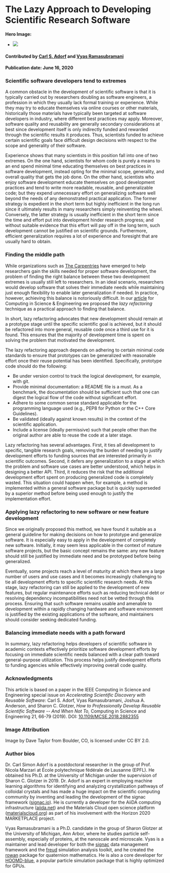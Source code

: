 # The Lazy Approach to Developing Scientific Research Software

**Hero Image:**

 - <img src='https://github.com/betterscientificsoftware/images/raw/master/Blog_0620_YAGNI.jpg' />

#### Contributed by [Carl S. Adorf](https://github.com/csadorf "Carl S. Adorf GitHub Profile") and [Vyas Ramasubramani](https://github.com/vyasr "Vyas Ramasubramani GitHub Profile")

#### Publication date: June 16, 2020

### Scientific software developers tend to extremes

A common obstacle in the development of scientific software is that it
is typically carried out by researchers doubling as software
engineers, a profession in which they usually lack formal training or
experience. While they may try to educate themselves via online
courses or other materials, historically those materials have
typically been targeted at software developers in industry, where
different best practices may apply. Moreover, software quality and
reusability are generally secondary considerations at best since
development itself is only indirectly funded and rewarded through the
scientific results it produces. Thus, scientists funded to
achieve certain scientific goals face difficult design decisions with
respect to the scope and generality of their software.

Experience shows that many scientists in this position fall into one
of two extremes. On the one hand, scientists for whom code is purely a
means to an end spend minimal time educating themselves on best
practices in software development, instead opting for the minimal
scope, generality, and overall quality that gets the job done. On the
other hand, scientists who enjoy software development educate
themselves on good development practices and tend to write more
readable, reusable, and generalizable code; but they expend
unnecessary effort on generalizing software well beyond the needs of
any demonstrated practical application. The former strategy is
expedient in the short term but highly inefficient in the long run
since it ultimately results in many researchers simply reinventing the
wheel. Conversely, the latter strategy is usually inefficient in the
short term since the time and effort put into development hinder
research progress; and without suitable evidence that this effort will
pay off in the long term, such development cannot be justified on
scientific grounds. Furthermore, efficient generalization requires a
lot of experience and foresight that are usually hard to obtain.

### Finding the middle path

While organizations such as [The Carpentries](https://carpentries.org/)
have emerged to help researchers gain the skills needed for proper
software development, the problem of finding the right balance between
these two development extremes is usually still left to
researchers. In an ideal scenario, researchers would develop software
that solves their immediate needs while maintaining just enough
flexibility to enable later generalization if needed. In practice, however,
achieving this balance is notoriously difficult. In our
[article](https://doi.org/10.1109/MCSE.2018.2882355) for Computing in
Science & Engineering we proposed the *lazy refactoring* technique as
a practical approach to finding that balance.

In short, lazy refactoring advocates that new development should
remain at a prototype stage until the specific scientific goal is
achieved, but it should be refactored into more general, reusable code
once a third use for it is found. This ensures that the majority of
development time is spent on solving the problem that motivated the
development.

The lazy refactoring approach depends on adhering to certain minimal code standards to
ensure that prototypes can be generalized with reasonable effort once
their reuse potential has been identified. Specifically, prototype
code should do the following:
* Be under version control to track the logical development, for example,
  with git.
* Provide minimal documentation: a README file is a must. As a
  benchmark, the documentation should be sufficient such that one can digest the logical flow of the code without significant
  effort.
* Adhere to some common sense  standard applicable for the 
  programming language used (e.g., PEP8 for Python or the C++ Core
  Guidelines).
* Be validated (ideally against known results) in the context of the
  scientific application.
* Include a license (ideally permissive) such that people other than the
  original author are able to reuse the code at a later stage.

Lazy refactoring has several advantages. First, it ties all
development to specific, tangible research goals, removing the burden
of needing to justify development efforts to funding sources that are
 interested  primarily in scientific outcomes. Second, it defers any
generalization to a stage at which the problem and software use cases
are better understood, which helps in designing a better API. Third,
it reduces the risk that the additional development effort spent on
producing generalized code is completely wasted. This situation could happen
when, for example, a method is implemented within a general software
package  but is quickly superseded by a superior
method before being used enough to justify the implementation effort.

### Applying lazy refactoring  to new software or new feature development

Since we originally proposed this method, we have found it suitable as
a general guideline for making decisions on how to prototype and
generalize software. It is especially easy to apply in the
development of completely new software. Initially, it may seem less
applicable in the context of mature software projects, but the basic
concept remains  the same: any new feature should still be justified by immediate
need and be prototyped before being generalized.

Eventually, some projects reach a level of maturity at which there are
a large number of users and use cases and it becomes increasingly
challenging to tie all development efforts to specific scientific
research needs. At this stage, lazy refactoring can still be applied
to the development of new features, but regular maintenance efforts
such as reducing technical debt or resolving dependency
incompatibilities need not be vetted through this process. Ensuring
that such software remains usable and amenable to development within a
rapidly changing hardware and software environment is justified by the
existing applications of the software, and maintainers should consider
seeking dedicated funding.

### Balancing immediate needs with a path forward
In summary, lazy refactoring helps developers of scientific software
in academic contexts effectively prioritize software development
efforts by focusing on immediate scientific needs balanced with a
clear path toward general-purpose utilization. This process helps
justify development efforts to funding agencies while effectively
improving overall code quality.

### Acknowledgments

This article is based on a paper in the IEEE Computing in Science and
Engineering special issue on *Accelerating Scientific Discovery with
Reusable Software:* Carl S. Adorf, Vyas Ramasubramani, Joshua
A. Anderson, and Sharon C. Glotzer, *How to Professionally Develop
Reusable Scientific Software -- And When Not To,* Computing in Science
and Engineering 21, 66-79 (2019). DOI:
[10.1109/MCSE.2018.2882355](https://doi.org/10.1109/MCSE.2018.2882355)

### Image Attribution
Image by Dave Taylor from Boulder, CO, is licensed under CC BY 2.0.

### Author bios

Dr. Carl Simon Adorf is a postdoctoral researcher in the group of
Prof. Nicola Marzari at École polytechnique fédérale de Lausanne
(EPFL). He obtained his Ph.D. at the University of Michigan under
the supervision of Sharon C. Glotzer in 2019. Dr. Adorf is an expert in
employing machine learning algorithms for identifying and
analyzing crystallization pathways of colloidal crystals and has
made a huge impact on the scientific computing community by inventing
and leading the development of the signac framework ([signac.io](http://signac.io/)). He is
currently a developer for the AiiDA computing infrastructure
([aiida.net](http://aiida.net/)) and the Materials Cloud open science platform
([materialscloud.org](http://materialscloud.org/)) as part of his involvement with the Horizon 2020
MARKETPLACE project.

Vyas Ramasubramani is a Ph.D. candidate in the group of Sharon Glotzer
at the University of Michigan, Ann Arbor, where he studies particle
self-assembly, especially of
proteins, at the nanoscale and microscale. Vyas is a maintainer and lead developer for both the [signac](http://signac.io/)
data management framework and the [freud](http://freud.readthedocs.io/) simulation analysis toolkit,
and he created the [rowan](https://rowan.readthedocs.io/) package for quaternion mathematics. He is
also a core developer for [HOOMD-blue](http://glotzerlab.engin.umich.edu/hoomd-blue/), a popular particle simulation
package that is highly optimized for GPUs.

<!---
Publish: yes
RSS update: 2020-06-16
Categories: Planning, Development
Topics: Software Engineering, Requirements, Refactoring
Tags: bssw-blog-article
Level: 2
Prerequisites: default
Aggregate: none
--->
